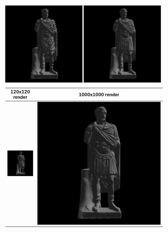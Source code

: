 <!-- ![120x120 render](/renders/120x120.png?raw=true "120x120 render" | width=100) -->
<p float="left">
    <img src="/renders/120x120.png?raw=true" width="49%">
    <img src="/renders/1000x1000.png?raw=true" width="49%">
</p>

120x120 render             |  1000x1000 render
:-------------------------:|:-------------------------:
![120x120](/renders/120x120.png?raw=true)  |  ![1000x1000](renders/1000x1000.png?raw=true)